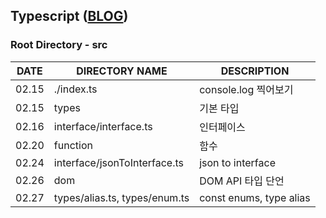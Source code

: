 ## Typescript ([BLOG](https://guiltless-slug-fcb.notion.site/TypeScript-fc1895c6b233408686fd8b53553aafba))
### Root Directory - src

|DATE|DIRECTORY NAME|DESCRIPTION|
|---|---|---|
|02.15|./index.ts|console.log 찍어보기|
|02.15|types|기본 타입|
|02.16|interface/interface.ts|인터페이스|
|02.20|function|함수|
|02.24|interface/jsonToInterface.ts|json to interface|
|02.26|dom|DOM API 타입 단언|
|02.27|types/alias.ts, types/enum.ts|const enums, type alias|
